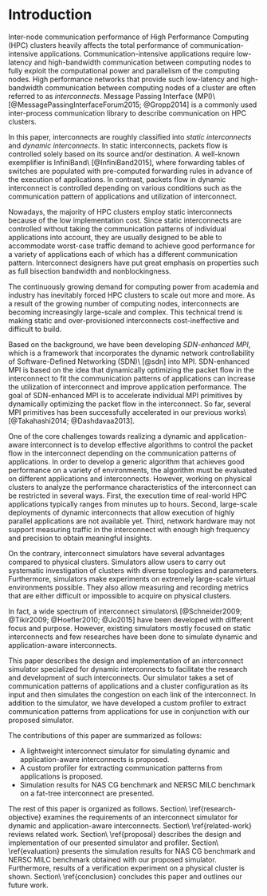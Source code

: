# Introduction

<!-- 通信性能の重要性 -->
Inter-node communication performance of High Performance Computing (HPC)
clusters heavily affects the total performance of communication-intensive
applications. Communication-intensive applications require low-latency and
high-bandwidth communication between computing nodes to fully exploit the
computational power and parallelism of the computing nodes. High performance
networks that provide such low-latency and high-bandwidth communication
between computing nodes of a cluster are often referred to as _interconnects_.
Message Passing Interface (MPI)\ [@MessagePassingInterfaceForum2015;
@Gropp2014] is a commonly used inter-process communication library to describe
communication on HPC clusters.

<!-- 静的相互結合網と動的相互結合網の定義 -->
In this paper, interconnects are roughly classified into _static interconnects_
and _dynamic interconnects_. In static interconnects, packets flow is
controlled solely based on its source and/or destination. A well-known
exemplifier is InfiniBand\ [@InfiniBand2015], where forwarding tables of
switches are populated with pre-computed forwarding rules in advance of the
execution of applications. In contrast, packets flow in dynamic interconnect
is controlled depending on various conditions such as the communication
pattern of applications and utilization of interconnect.

<!-- 現在の相互結合網のトレンド (静的、それ故の過剰投資) -->
Nowadays, the majority of HPC clusters employ static interconnects because of
the low implementation cost. Since static interconnects are controlled without
taking the communication patterns of individual applications into account,
they are usually designed to be able to accommodate  worst-case traffic demand
to achieve good performance for a variety of applications each of which has a
different communication pattern. Interconnect designers have put great
emphasis on properties such as full bisection bandwidth and nonblockingness.

<!-- 相互結合網の大規模・複雑化と静的な相互結合網の限界 -->
The continuously growing demand for computing power from academia and industry
has inevitably forced HPC clusters to scale out more and more. As a result of
the growing number of computing nodes, interconnects are becoming increasingly
large-scale and complex. This technical trend is making static and
over-provisioned interconnects cost-ineffective and difficult to build.

<!-- 動的な相互結合網の提案 + SDN-enhanced MPI -->
Based on the background, we have been developing _SDN-enhanced MPI_, which is
a framework that incorporates the dynamic network controllability of
Software-Defined Networking (SDN)\ [@sdn] into MPI. SDN-enhanced MPI is based
on the idea that dynamically optimizing the packet flow in the interconnect to
fit the communication patterns of applications can increase the utilization of
interconnect and improve application performance. The goal of SDN-enhanced MPI
is to accelerate individual MPI primitives by dynamically optimizing the
packet flow in the interconnect. So far, several MPI primitives has been
successfully accelerated in our previous works\ [@Takahashi2014;
@Dashdavaa2013].

<!-- 動的な相互結合網の実機での研究開発の難しさ -->
One of the core challenges towards realizing a dynamic and application-aware
interconnect is to develop effective algorithms to control the packet flow in
the interconnect depending on the communication patterns of applications. In
order to develop a generic algorithm that achieves good performance on a
variety of environments, the algorithm must be evaluated on different
applications and interconnects. However, working on physical clusters to
analyze the performance characteristics of the interconnect can be restricted
in several ways. First, the execution time of real-world HPC applications
typically ranges from minutes up to hours. Second, large-scale deployments of
dynamic interconnects that allow execution of highly parallel applications are
not available yet. Third, network hardware may not support measuring traffic
in the interconnect with enough high frequency and precision to obtain
meaningful insights.

<!-- シミュレータの有用性 -->
On the contrary, interconnect simulators have several advantages compared to
physical clusters. Simulators allow users to carry out systematic investigation
of clusters with diverse topologies and parameters. Furthermore, simulators
make experiments on extremely large-scale virtual environments possible. They
also allow measuring and recording metrics that are either difficult or
impossible to acquire on physical clusters.

<!-- 現在の相互結合網シミュレータの状況 -->
In fact, a wide spectrum of interconnect simulators\ [@Schneider2009;
@Tikir2009; @Hoefler2010; @Jo2015] have been developed with different
focus and purpose. However, existing simulators mostly focused on static
interconnects and few researches have been done to simulate dynamic and
application-aware interconnects.

<!-- この論文でつくるシミュレータ -->
This paper describes the design and implementation of an
interconnect simulator specialized for dynamic interconnects to facilitate the
research and development of such interconnects. Our simulator takes
a set of communication patterns of applications and a cluster configuration as
its input and then simulates the congestion on each link of the interconnect.
In addition to the simulator, we have developed a custom profiler to extract
communication patterns from applications for use in conjunction with our
proposed simulator.

<!-- この論文の貢献 -->
The contributions of this paper are summarized as follows:

- A lightweight interconnect simulator for simulating dynamic and
  application-aware interconnects is proposed.
- A custom profiler for extracting communication patterns from applications is
  proposed.
- Simulation results for NAS CG benchmark and NERSC MILC benchmark on a
  fat-tree interconnect are presented.

<!-- アウトライン -->
The rest of this paper is organized as follows.
Section\ \ref{research-objective} examines the requirements of an interconnect
simulator for dynamic and application-aware interconnects.
Section\ \ref{related-work} reviews related work. Section\ \ref{proposal}
describes the design and implementation of our presented simulator and
profiler. Section\ \ref{evaluation} presents the simulation results for
NAS CG benchmark and NERSC MILC benchmark obtained with our proposed
simulator. Furthermore, results of a verification experiment on a physical
cluster is shown. Section\ \ref{conclusion} concludes this paper and outlines
our future work.
